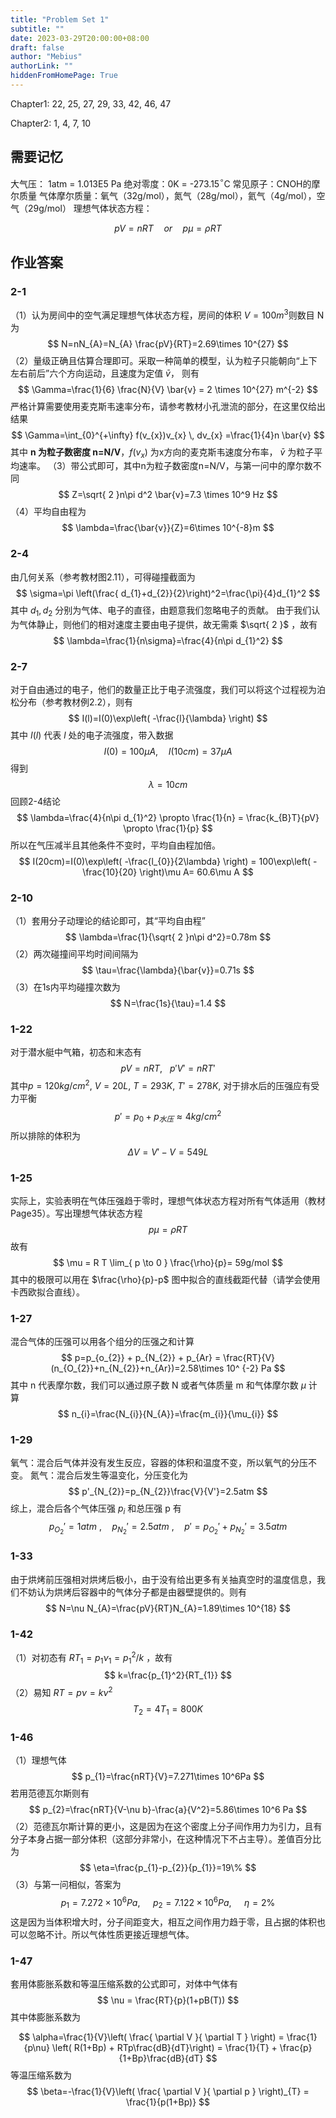 ```yaml
---
title: "Problem Set 1"
subtitle: ""
date: 2023-03-29T20:00:00+08:00
draft: false
author: "Mebius"
authorLink: ""
hiddenFromHomePage: True
---
```


Chapter1: 22, 25, 27, 29, 33, 42, 46, 47 

Chapter2: 1, 4, 7, 10

## 需要记忆
大气压： 1atm = 1.013E5 Pa
绝对零度：0K = -273.15$^{\circ}$C
常见原子：CNOH的摩尔质量
气体摩尔质量：氧气（32g/mol），氮气（28g/mol），氦气（4g/mol），空气（29g/mol）
理想气体状态方程：

$$ pV=nRT \quad or \quad p\mu=\rho RT $$

## 作业答案
### 2-1
（1）认为房间中的空气满足理想气体状态方程，房间的体积 $V=100m^3$则数目 N 为
$$
N=nN_{A}=N_{A} \frac{pV}{RT}=2.69\times 10^{27}
$$
（2）量级正确且估算合理即可。采取一种简单的模型，认为粒子只能朝向“上下左右前后”六个方向运动，且速度为定值 $\bar{v}$， 则有
$$
\Gamma=\frac{1}{6} \frac{N}{V} \bar{v} = 2 \times 10^{27} m^{-2}
$$
严格计算需要使用麦克斯韦速率分布，请参考教材小孔泄流的部分，在这里仅给出结果
$$
\Gamma=\int_{0}^{+\infty} f(v_{x})v_{x} \, dv_{x} =\frac{1}{4}n \bar{v}
$$
其中 **n 为粒子数密度 n=N/V**，$f(v_{x})$ 为x方向的麦克斯韦速度分布率， $\bar{v}$ 为粒子平均速率。
（3）带公式即可，其中n为粒子数密度n=N/V，与第一问中的摩尔数不同
$$
Z=\sqrt{ 2 }n\pi d^2 \bar{v}=7.3 \times 10^9 Hz
$$
（4）平均自由程为
$$
\lambda=\frac{\bar{v}}{Z}=6\times 10^{-8}m
$$
### 2-4
由几何关系（参考教材图2.11），可得碰撞截面为
$$
\sigma=\pi \left(\frac{ d_{1}+d_{2}}{2}\right)^2=\frac{\pi}{4}d_{1}^2
$$
其中 $d_{1},d_{2}$ 分别为气体、电子的直径，由题意我们忽略电子的贡献。
由于我们认为气体静止，则他们的相对速度主要由电子提供，故无需乘 $\sqrt{ 2 }$ ，故有
$$
\lambda=\frac{1}{n\sigma}=\frac{4}{n\pi d_{1}^2}
$$
### 2-7
对于自由通过的电子，他们的数量正比于电子流强度，我们可以将这个过程视为泊松分布（参考教材例2.2），则有
$$
I(l)=I(0)\exp\left( -\frac{l}{\lambda} \right)
$$
其中 $I(l)$ 代表 $l$ 处的电子流强度，带入数据
$$
I(0)=100\mu A, \quad I(10cm)=37\mu A
$$
得到
$$
\lambda=10cm
$$
回顾2-4结论
$$
\lambda=\frac{4}{n\pi d_{1}^2} \propto \frac{1}{n} = \frac{k_{B}T}{pV} \propto \frac{1}{p}
$$
所以在气压减半且其他条件不变时，平均自由程加倍。
$$
I(20cm)=I(0)\exp\left( -\frac{l_{0}}{2\lambda} \right) = 100\exp\left( -\frac{10}{20} \right)\mu A= 60.6\mu A
$$
### 2-10
（1）套用分子动理论的结论即可，其“平均自由程”
$$
\lambda=\frac{1}{\sqrt{ 2 }n\pi d^2}=0.78m
$$
（2）两次碰撞间平均时间间隔为
$$
\tau=\frac{\lambda}{\bar{v}}=0.71s
$$
（3）在1s内平均碰撞次数为
$$
N=\frac{1s}{\tau}=1.4
$$

### 1-22
对于潜水艇中气箱，初态和末态有
$$
pV=nRT ,~ ~ ~p'V'=nRT' 
$$
其中$p=120kg/cm^2,~V=20L,~T=293K,~T'=278K$, 对于排水后的压强应有受力平衡
$$
p'=p_{0} + p_{水压}\approx 4kg/cm^2
$$
所以排除的体积为
$$
\Delta V=V'-V= 549L
$$
### 1-25
实际上，实验表明在气体压强趋于零时，理想气体状态方程对所有气体适用（教材Page35）。写出理想气体状态方程
$$
p\mu=\rho RT
$$
故有
$$
\mu = R T \lim_{ p \to 0 } \frac{\rho}{p}= 59g/mol
$$
其中的极限可以用在 $\frac{\rho}{p}-p$ 图中拟合的直线截距代替（请学会使用卡西欧拟合直线）。
### 1-27
混合气体的压强可以用各个组分的压强之和计算
$$
p=p_{o_{2}} + p_{N_{2}} + p_{Ar} = \frac{RT}{V}(n_{O_{2}}+n_{N_{2}}+n_{Ar})=2.58\times 10^
{-2} Pa
$$
其中 n 代表摩尔数，我们可以通过原子数 N 或者气体质量 m 和气体摩尔数 $\mu$ 计算
$$
n_{i}=\frac{N_{i}}{N_{A}}=\frac{m_{i}}{\mu_{i}}
$$
### 1-29
氧气：混合后气体并没有发生反应，容器的体积和温度不变，所以氧气的分压不变。
氮气：混合后发生等温变化，分压变化为
$$
p'_{N_{2}}=p_{N_{2}}\frac{V}{V'}=2.5atm
$$
综上，混合后各个气体压强 $p_{i}$ 和总压强 p 有
$$
p_{O_{2}}'=1atm~, \quad p_{N_{2}}'=2.5atm~,\quad 
p'=p_{O_{2}}' + p_{N_{2}}' = 3.5atm
$$
### 1-33
由于烘烤前压强相对烘烤后极小，由于没有给出更多有关抽真空时的温度信息，我们不妨认为烘烤后容器中的气体分子都是由器壁提供的。则有
$$
N=\nu N_{A}=\frac{pV}{RT}N_{A}=1.89\times 10^{18}
$$
### 1-42
（1）对初态有 $RT_{1}=p_{1}\nu_{1}=p_{1}^2/k$ ，故有
$$
k=\frac{p_{1}^2}{RT_{1}}
$$
（2）易知 $RT=p\nu=k\nu^2$
$$
T_{2}=4T_{1}=800K
$$
### 1-46
（1）理想气体
$$
p_{1}=\frac{nRT}{V}=7.271\times 10^6Pa
$$
若用范德瓦尔斯则有
$$
p_{2}=\frac{nRT}{V-\nu b}-\frac{a}{V^2}=5.86\times 10^6 Pa
$$
（2）范德瓦尔斯计算的更小，这是因为在这个密度上分子间作用力为引力，且有分子本身占据一部分体积（这部分非常小，在这种情况下不占主导）。差值百分比为
$$
\eta=\frac{p_{1}-p_{2}}{p_{1}}=19\%
$$
（3）与第一问相似，答案为
$$
p_{1}=7.272\times 10^6 Pa,~\quad p_{2}=7.122\times 10^{6}Pa,~\quad \eta=2\%
$$
这是因为当体积增大时，分子间距变大，相互之间作用力趋于零，且占据的体积也可以忽略不计。所以气体性质更接近理想气体。

### 1-47
套用体膨胀系数和等温压缩系数的公式即可，对体中气体有
$$
\nu = \frac{RT}{p}(1+pB(T))
$$
其中体膨胀系数为

$$ \alpha=\frac{1}{V}\left( \frac{ \partial V }{ \partial T } \right)
= \frac{1}{p\nu} \left( R(1+Bp) + RTp\frac{dB}{dT}\right) 
= \frac{1}{T} + \frac{p}{1+Bp}\frac{dB}{dT} $$
等温压缩系数为
$$
\beta=-\frac{1}{V}\left( \frac{ \partial V }{ \partial p }  \right)_{T}
= \frac{1}{p(1+Bp)}
$$
